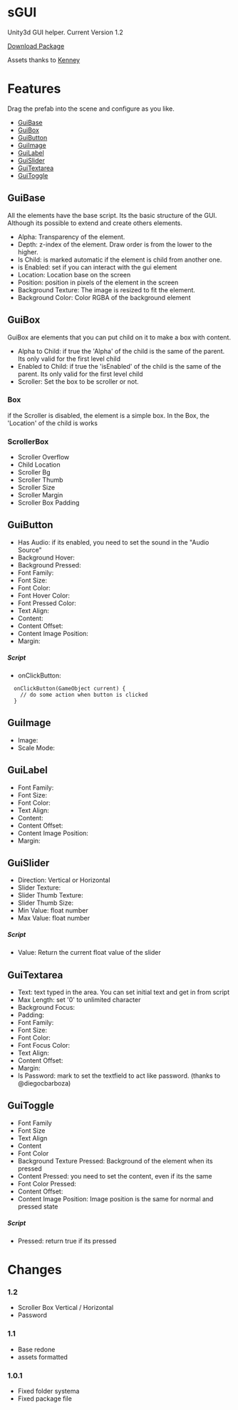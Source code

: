 sGUI
====

Unity3d GUI helper.
Current Version 1.2

[Download Package](https://github.com/sharbelfs/sGUI/raw/master/sGui-1.2.unitypackage)

Assets thanks to [Kenney](http://www.kenney.nl)

Features
====

Drag the prefab into the scene and configure as you like.

* [GuiBase](#guibase)
* [GuiBox](#guibox)
* [GuiButton](#guibutton)
* [GuiImage](#guiimage)
* [GuiLabel](#guilabel)
* [GuiSlider](#guislider)
* [GuiTextarea](#guitextarea)
* [GuiToggle](#guitoggle)


## GuiBase

All the elements have the base script. Its the basic structure of the GUI.
Although its possible to extend and create others elements.

* Alpha: Transparency of the element.
* Depth: z-index of the element. Draw order is from the lower to the higher.
* Is Child: is marked automatic if the element is child from another one.
* is Enabled: set if you can interact with the gui element
* Location: Location base on the screen
* Position: position in pixels of the element in the screen
* Background Texture: The image is resized to fit the element.
* Background Color: Color RGBA of the background element



## GuiBox

GuiBox are elements that you can put child on it to make a box with content.


* Alpha to Child: if true the 'Alpha' of the child is the same of the parent. Its only valid for the first level child
* Enabled to Child: if true the 'isEnabled' of the child is the same of the parent. Its only valid for the first level child
* Scroller: Set the box to be scroller or not.


### Box

if the Scroller is disabled, the element is a simple box.
In the Box, the 'Location' of the child is works


### ScrollerBox


* Scroller Overflow
* Child Location
* Scroller Bg
* Scroller Thumb
* Scroller Size
* Scroller Margin
* Scroller Box Padding


## GuiButton

* Has Audio: if its enabled, you need to set the sound in the "Audio Source"
* Background Hover:
* Background Pressed:
* Font Family:
* Font Size:
* Font Color:
* Font Hover Color:
* Font Pressed Color:
* Text Align:
* Content:
* Content Offset:
* Content Image Position:
* Margin:

##### Script

* onClickButton: 

```
  onClickButton(GameObject current) {
    // do some action when button is clicked
  }
```


## GuiImage

* Image:
* Scale Mode:


## GuiLabel

* Font Family:
* Font Size:
* Font Color:
* Text Align:
* Content:
* Content Offset:
* Content Image Position:
* Margin:


## GuiSlider

* Direction: Vertical or Horizontal
* Slider Texture:
* Slider Thumb Texture:
* Slider Thumb Size:
* Min Value: float number
* Max Value: float number

##### Script

* Value: Return the current float value of the slider


## GuiTextarea

* Text: text typed in the area. You can set initial text and get in from script
* Max Length: set '0' to unlimited character
* Background Focus:
* Padding:
* Font Family:
* Font Size:
* Font Color:
* Font Focus Color:
* Text Align:
* Content Offset:
* Margin:
* Is Password: mark to set the textfield to act like password. (thanks to @diegocbarboza)

## GuiToggle

* Font Family
* Font Size
* Text Align
* Content
* Font Color
* Background Texture Pressed: Background of the element when its pressed
* Content Pressed: you need to set the content, even if its the same
* Font Color Pressed:
* Content Offset:
* Content Image Position: Image position is the same for normal and pressed state

##### Script

* Pressed: return true if its pressed



Changes
====

### 1.2
* Scroller Box Vertical / Horizontal
* Password

### 1.1
* Base redone
* assets formatted


### 1.0.1

* Fixed folder systema
* Fixed package file
